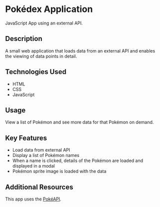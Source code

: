 # Pokédex Application
JavaScript App using an external API.

## Description
A small web application that loads data from an external API and enables the viewing of data points in detail.

## Technologies Used
- HTML
- CSS
- JavaScript

## Usage
View a list of Pokémon and see more data for that Pokémon on demand.

## Key Features
- Load data from external API
- Display a list of Pokémon names
- When a name is clicked, details of the Pokémon are loaded and displayed in a modal
- Pokémon sprite image is loaded with the data

## Additional Resources
This app uses the [PokéAPI](https://pokeapi.co/).